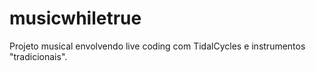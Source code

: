 # musicwhiletrue

Projeto musical envolvendo live coding com TidalCycles e instrumentos
"tradicionais".
